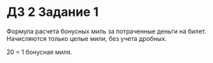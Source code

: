 # ДЗ 2 Задание 1

Формула расчета бонусных миль за потраченные деньги на билет. Начисляются только целые мили, без учета дробных.

20 = 1 бонусная миля.
